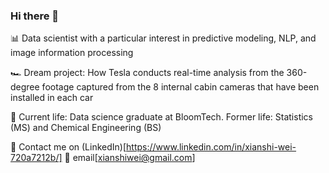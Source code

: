 ### Hi there 👋

<!--
**xianshiw/xianshiw** is a ✨ _special_ ✨ repository because its `README.md` (this file) appears on your GitHub profile.

Here are some ideas to get you started:

- 🔭 I’m currently working on ...
- 🌱 I’m currently learning ...
- 👯 I’m looking to collaborate on ...
- 🤔 I’m looking for help with ...
- 💬 Ask me about ...
- 📫 How to reach me: ...
- 😄 Pronouns: ...
- ⚡ Fun fact: ...
-->
📊 Data scientist with a particular interest in predictive modeling, NLP, and image information processing

🏎️ Dream project: How Tesla conducts real-time analysis from the 360-degree footage captured from the 8 internal cabin cameras that have been installed in each car

🧪 Current life: Data science graduate at BloomTech. Former life: Statistics (MS) and Chemical Engineering (BS)

📲 Contact me on (LinkedIn)[https://www.linkedin.com/in/xianshi-wei-720a7212b/] 
📧 email[xianshiwei@gmail.com]
